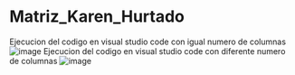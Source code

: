# Matriz_Karen_Hurtado
Ejecucion del codigo en visual studio code con igual numero de columnas
![image](https://user-images.githubusercontent.com/66264779/122069874-221f7f00-cdbb-11eb-85b9-03229b495f81.png)
Ejecucion del codigo en visual studio code con diferente numero de columnas
![image](https://user-images.githubusercontent.com/66264779/122071862-b63e1600-cdbc-11eb-8b24-59a5d3229a65.png)

